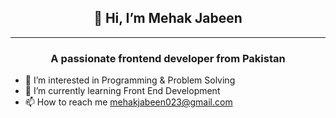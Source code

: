 <h2 align="center" class="heading-element" dir="auto">👋 Hi, I’m Mehak Jabeen </h2><hr>
<h3 align="center" class="heading-element" dir="auto">A passionate frontend developer from Pakistan</h3>

- 👀 I’m interested in Programming & Problem Solving 
- 🌱 I’m currently learning Front End Development
- 📫 How to reach me mehakjabeen023@gmail.com




